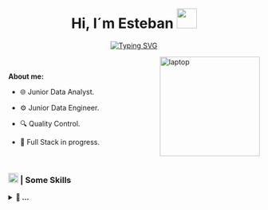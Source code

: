 <h1 align="center"><b>Hi, I´m Esteban </b><img src="https://media.giphy.com/media/w1OBpBd7kJqHrJnJ13/giphy.gif?cid=ecf05e477hheosfesptc3d82cmfmmux5f6qesofhoqw105yw&ep=v1_stickers_search&rid=giphy.gif&ct=s" width="40"></h1>

<div align="center">

[![Typing SVG](https://readme-typing-svg.demolab.com?font=JetBrains+Mono&weight=800&pause=2200&color=eae700&vCenter=true&width=435&lines=|+Software+Analyst+%26+Developer+|)](https://git.io/typing-svg)

</div>

<img  align="right" width="200px" alt="laptop" src="https://media2.giphy.com/media/v1.Y2lkPTc5MGI3NjExZXhxZ3ppdHJwc3A3MGJ6c2IxaWV3bXIxZXRzMXFqMTM1bnd0MnI3NyZlcD12MV9pbnRlcm5hbF9naWZfYnlfaWQmY3Q9cw/6LMDGsUHsdRC0/giphy.gif">

<!--https://media.giphy.com/media/v1.Y2lkPTc5MGI3NjExNTA5c29uZXdwOHE4dTlua2M0cmZ0enN2dGIybHY2YnB6bjViaHY4OSZlcD12MV9zdGlja2Vyc19zZWFyY2gmY3Q9cw/oJHJeuOOs8ibkqdyPk/giphy.gif -->

<br>

**About me:**

- 🌐 Junior Data Analyst.

- ⚙️ Junior Data Engineer.

- 🔍 Quality Control.

- 📌 Full Stack in progress.

<br>

### <img src="https://user-images.githubusercontent.com/74038190/212257465-7ce8d493-cac5-494e-982a-5a9deb852c4b.gif" width ="20"><b> | Some Skills </b>

<p align="center">
<details>
    <summary><b>📁 ... </b></summary>

![Mysql](https://img.shields.io/badge/MySQL-%234479A1?style=flat-square&logo=mysql&logoColor=e69208)
![pythin](https://img.shields.io/badge/Python-%233776AB?style=flat-square&logo=python&logoColor=white)
![Sqlserver](https://img.shields.io/badge/SQL%20Server-%236851FF?style=flat-square&logo=make&logoColor=white)
![github](https://img.shields.io/badge/Github-%23181717?style=flat-square&logo=github&logoColor=white)
![django](https://img.shields.io/badge/Django-%23092E20?style=flat-square&logo=django&logoColor=white)
![java](https://img.shields.io/badge/Java-cc0000?style=flat-square&logo=openjdk&logoColor=black)
![springb](https://img.shields.io/badge/Spring%20Boot-%236DB33F?style=flat-square&logo=springboot&logoColor=white)
![html](https://img.shields.io/badge/Html-%23E34F26?style=flat-square&logo=html5&logoColor=white)
![css](https://img.shields.io/badge/Css-%23663399?style=flat-square&logo=css&logoColor=white)
![Git](https://img.shields.io/badge/Git-%23F05032?logo=git&logoColor=white)
And more...
<!--![More](https://img.shields.io/badge/And%20more...-white)-->


</details>
